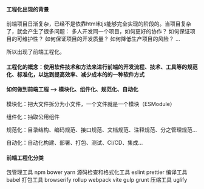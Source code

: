 #### 工程化出现的背景
  前端项目日渐复杂，已经不是依靠html和js能够完全实现的阶段的。当项目复杂了，就会产生了很多问题：
    多人开发同一个项目，如何更好的协作？
    如何保证项目的可维护性？
    如何保证项目的开发质量？
    如何降低生产项目的风险？
    ...

  所以出现了前端工程化。

#### 工程化的概念：使用软件技术和方法来进行前端的开发流程、技术、工具等的规范化、标准化，以达到提高效率、减少成本的的一种软件方式

#### 如何做到前端工程 --> 模块化、组件化、规范化、自动化
模块化：把大文件拆分为小文件，一个文件就是一个模块（ESModule）

组件化：抽取公用组件

规范化：目录结构、编码规范、接口规范、文档规范、注释规范、分之管理规范...

自动化：自动化构建、部署、打包、测试、CI/CD、集成...

#### 前端工程化分类
包管理工具 npm bower yarn 
源码检查和格式化工具 eslint prettier
编译工具 babel
打包工具 browserify rollup webpack vite gulp grunt
压缩工具 uglify 